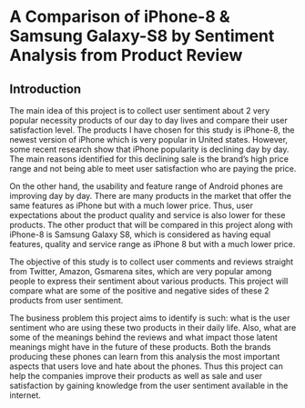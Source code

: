 # A Comparison of iPhone-8 & Samsung Galaxy-S8 by Sentiment Analysis from Product Review
## Introduction
The main idea of this project is to collect user sentiment about 2 very popular necessity products of our day to day lives and compare their user satisfaction level. The products I have chosen for this study is iPhone-8, the newest version of iPhone which is very popular in United states. However, some recent research show that iPhone popularity is declining day by day. The main reasons identified for this declining sale is the brand’s high price range and not being able to meet user satisfaction who are paying the price. 

On the other hand, the usability and feature range of Android phones are improving day by day. There are many products in the market that offer the same features as iPhone but with a much lower price. Thus, user expectations about the product quality and service is also lower for these products. The other product that will be compared in this project along with iPhone-8 is Samsung Galaxy S8, which is considered as having equal features, quality and service range as iPhone 8 but with a much lower price.

The objective of this study is to collect user comments and reviews straight from Twitter, Amazon, Gsmarena sites, which are very popular among people to express their sentiment about various products. This project will compare what are some of the positive and negative sides of these 2 products from user sentiment.

The business problem this project aims to identify is such: what is the user sentiment who are using these two products in their daily life. Also, what are some of the meanings behind the reviews and what impact those latent meanings might have in the future of these products. Both the brands producing these phones can learn from this analysis the most important aspects that users love and hate about the phones. Thus this project can help the companies improve their products as well as sale and user satisfaction by gaining knowledge from the user sentiment available in the internet. 



